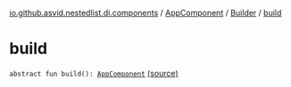 [io.github.asvid.nestedlist.di.components](../../index.md) / [AppComponent](../index.md) / [Builder](index.md) / [build](./build.md)

# build

`abstract fun build(): `[`AppComponent`](../index.md) [(source)](https://github.com/asvid/NestedList/tree/master/app/src/main/java/io/github/asvid/nestedlist/di/components/AppComponent.kt#L37)